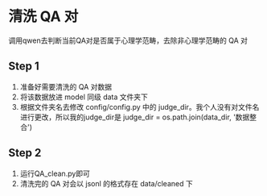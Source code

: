 # 清洗 QA 对
调用qwen去判断当前QA对是否属于心理学范畴，去除非心理学范畴的 QA 对

## Step 1
1. 准备好需要清洗的 QA 对数据
2. 将该数据放进 model 同级 data 文件夹下
3. 根据文件夹名去修改 config/config.py 中的 judge_dir。我个人没有对文件名进行更改，所以我的judge_dir是 judge_dir = os.path.join(data_dir, '数据整合')

## Step 2
1. 运行QA_clean.py即可
2. 清洗完的 QA 对会以 jsonl 的格式存在 data/cleaned 下